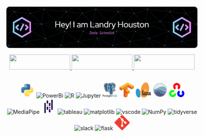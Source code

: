![Header](./github-header-image.png)
<div align="center">
    <a href="https://landryhouston.com/" target="_blank">
        <img src="https://img.shields.io/badge/website-080808?style=for-the-badge" width="160" height="40">
    </a>
    <a href="https://www.linkedin.com/in/landryhouston" target="_blank">
        <img src="https://img.shields.io/badge/LinkedIn-0077B5?style=for-the-badge" width="160" height="40">
    </a>
    <a href='https://landryhouston.com/contact/Landry_Houston_Resume.pdf' target='_blank'>
        <img src="https://img.shields.io/badge/Resume-ffe8ff?style=for-the-badge" width="160" height="40">
    </a>
</div>
<br>
<p align="center">
<img src="https://raw.githubusercontent.com/teamedwardforever/Readme-Generator/71f25dd8b98329b168142a6b782a107b75eab178/svg/Skills/Languages/python-original.svg" alt="Python" width="40" height="40"/>
<img src="https://upload.wikimedia.org/wikipedia/commons/thumb/c/cf/New_Power_BI_Logo.svg/600px-New_Power_BI_Logo.svg.png?20210102182532" alt="PowerBi" width='40' height="40"/>
<img src="https://upload.wikimedia.org/wikipedia/commons/thumb/1/1b/R_logo.svg/121px-R_logo.svg.png" alt='R' height="40" width="40"/>
<img src="https://upload.wikimedia.org/wikipedia/commons/thumb/3/38/Jupyter_logo.svg/103px-Jupyter_logo.svg.png" alt='Jupyter' height="40" width='40'/>
<img src="https://raw.githubusercontent.com/teamedwardforever/Readme-Generator/71f25dd8b98329b168142a6b782a107b75eab178/svg/Skills/Database/postgresql-original-wordmark.svg" alt="Postgresql" width="40" height="40"/>
<img src="https://raw.githubusercontent.com/teamedwardforever/Readme-Generator/71f25dd8b98329b168142a6b782a107b75eab178/svg/Skills/ML/tensorflow-icon.svg" alt="Tensorflow" width="40" height="40"/>
<img src="https://raw.githubusercontent.com/teamedwardforever/Readme-Generator/71f25dd8b98329b168142a6b782a107b75eab178/svg/Skills/ML/Scikit_learn_logo_small.svg" alt="Scikit" width="40" height="40"/>
<img src="https://raw.githubusercontent.com/teamedwardforever/Readme-Generator/71f25dd8b98329b168142a6b782a107b75eab178/svg/Skills/ML/logo-mark-lightbg.svg" alt="SeaBorn" width="40" height="40"/>
<img src="https://raw.githubusercontent.com/teamedwardforever/Readme-Generator/71f25dd8b98329b168142a6b782a107b75eab178/svg/Skills/ML/opencv-icon.svg" alt="Opencv" width="40" height="40"/>
<img src="https://viz.mediapipe.dev/logo.png" alt="MediaPipe" width="40" height="40"/>
<img src="https://raw.githubusercontent.com/teamedwardforever/Readme-Generator/71f25dd8b98329b168142a6b782a107b75eab178/svg/Skills/ML/pandas-original.svg" alt="Pandas" width="40" height="40"/>
<img src="https://cdn.worldvectorlogo.com/logos/tableau-software.svg" alt="tableau" width="40" height="40"/>
<img src="https://cdn.worldvectorlogo.com/logos/matplotlib-1.svg" alt="matplotlib" width="40" height="40"/>
<img src="https://cdn.worldvectorlogo.com/logos/visual-studio-code-1.svg" alt="vscode" width="40" height="40"/>
<img src="https://cdn.worldvectorlogo.com/logos/numpy-1.svg" alt="NumPy" width="40" height="40"/>
<img src="https://tidyverse.tidyverse.org/logo.png" alt="tidyverse" width="40" height="40"/>
<img src="https://cdn.worldvectorlogo.com/logos/slack-new-logo.svg" alt="slack" width="40" height="40"/>
<img src="https://cdn.worldvectorlogo.com/logos/flask.svg" alt="flask" width="40" height="40"/>
<img src="https://raw.githubusercontent.com/teamedwardforever/Readme-Generator/71f25dd8b98329b168142a6b782a107b75eab178/svg/Skills/Other/git-scm-icon.svg" alt="Git" width="40" height="40"/>
</p>

